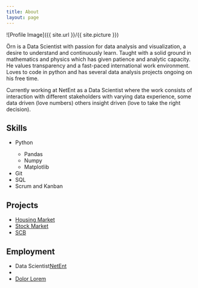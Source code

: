 ```yaml
---
title: About
layout: page
---
```

![Profile Image]({{ site.url }}/{{ site.picture }})

<p>
Örn is a Data Scientist with passion for data analysis and visualization, a desire to understand and continuously learn. Taught with a solid ground in mathematics and physics which has given patience and analytic capacity. He values transparency and a fast-paced international work environment. Loves to code in python and has several data analysis projects ongoing on his free time.
</p>

<p>
Currently working at NetEnt as a Data Scientist where the work consists of interaction with different stakeholders with varying data experience, some data driven (love numbers) others insight driven (love to take the right decision). 
</p>

<h2>Skills</h2>

<ul class="skill-list">
    <li>Python</li>
    <ul class="skill-list">
        <li>Pandas</li>
        <li>Numpy</li>
        <li>Matplotlib</li>
    </ul>
	<li>Git</li>
	<li>SQL</li>
	<li>Scrum and Kanban</li>
</ul>

<h2>Projects</h2>

<ul>
	<li><a href="https://github.com/">Housing Market</a></li>
	<li><a href="https://github.com/">Stock Market</a></li>
	<li><a href="https://github.com/">SCB</a></li>
</ul>

<h2>Employment</h2>

<ul>
    <li>Data Scientist<a href="https://netent.com/">NetEnt</a></li>
	<li></li>
	<li><a href="https://netent.com/">Dolor Lorem</a></li>
</ul>
